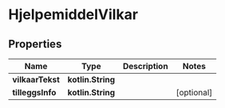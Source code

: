
# HjelpemiddelVilkar

## Properties
Name | Type | Description | Notes
------------ | ------------- | ------------- | -------------
**vilkaarTekst** | **kotlin.String** |  | 
**tilleggsInfo** | **kotlin.String** |  |  [optional]



